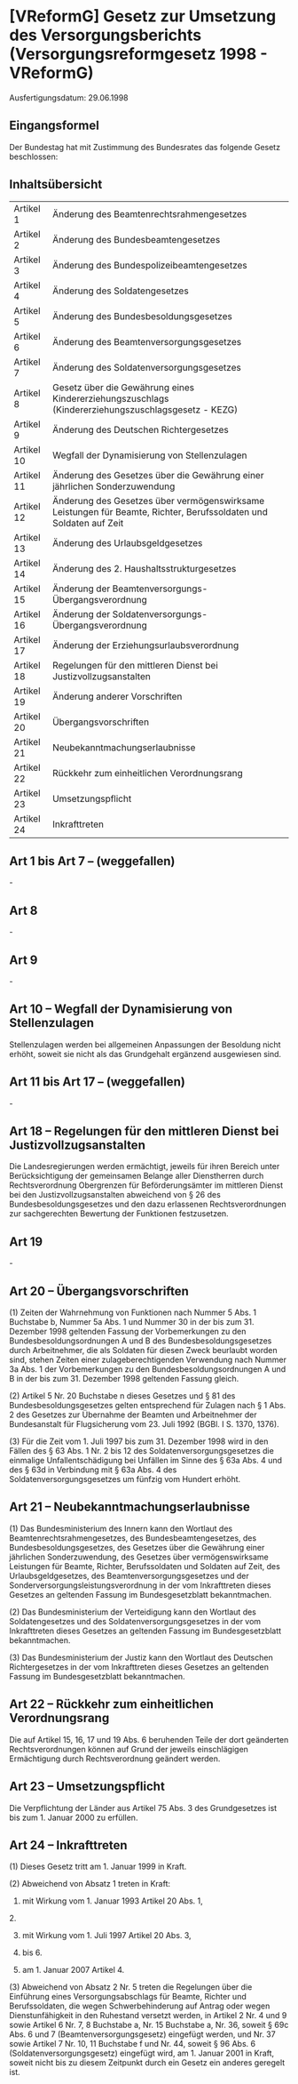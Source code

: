 # [VReformG] Gesetz zur Umsetzung des Versorgungsberichts  (Versorgungsreformgesetz 1998 - VReformG)

Ausfertigungsdatum: 29.06.1998

 

## Eingangsformel

Der Bundestag hat mit Zustimmung des Bundesrates das folgende Gesetz beschlossen:


## Inhaltsübersicht

|            |                                                                                                                   |
|:-----------|:------------------------------------------------------------------------------------------------------------------|
| Artikel 1  | Änderung des Beamtenrechtsrahmengesetzes                                                                          |
| Artikel 2  | Änderung des Bundesbeamtengesetzes                                                                                |
| Artikel 3  | Änderung des Bundespolizeibeamtengesetzes                                                                         |
| Artikel 4  | Änderung des Soldatengesetzes                                                                                     |
| Artikel 5  | Änderung des Bundesbesoldungsgesetzes                                                                             |
| Artikel 6  | Änderung des Beamtenversorgungsgesetzes                                                                           |
| Artikel 7  | Änderung des Soldatenversorgungsgesetzes                                                                          |
| Artikel 8  | Gesetz über die Gewährung eines Kindererziehungszuschlags (Kindererziehungszuschlagsgesetz - KEZG)                |
| Artikel 9  | Änderung des Deutschen Richtergesetzes                                                                            |
| Artikel 10 | Wegfall der Dynamisierung von Stellenzulagen                                                                      |
| Artikel 11 | Änderung des Gesetzes über die Gewährung einer jährlichen Sonderzuwendung                                         |
| Artikel 12 | Änderung des Gesetzes über vermögenswirksame Leistungen für Beamte, Richter, Berufssoldaten und Soldaten auf Zeit |
| Artikel 13 | Änderung des Urlaubsgeldgesetzes                                                                                  |
| Artikel 14 | Änderung des 2. Haushaltsstrukturgesetzes                                                                         |
| Artikel 15 | Änderung der Beamtenversorgungs-Übergangsverordnung                                                               |
| Artikel 16 | Änderung der Soldatenversorgungs-Übergangsverordnung                                                              |
| Artikel 17 | Änderung der Erziehungsurlaubsverordnung                                                                          |
| Artikel 18 | Regelungen für den mittleren Dienst bei Justizvollzugsanstalten                                                   |
| Artikel 19 | Änderung anderer Vorschriften                                                                                     |
| Artikel 20 | Übergangsvorschriften                                                                                             |
| Artikel 21 | Neubekanntmachungserlaubnisse                                                                                     |
| Artikel 22 | Rückkehr zum einheitlichen Verordnungsrang                                                                        |
| Artikel 23 | Umsetzungspflicht                                                                                                 |
| Artikel 24 | Inkrafttreten                                                                                                     |


## Art 1 bis Art 7 – (weggefallen)

\-


## Art 8

\-


## Art 9

\-


## Art 10 – Wegfall der Dynamisierung von Stellenzulagen

Stellenzulagen werden bei allgemeinen Anpassungen der Besoldung nicht erhöht, soweit sie nicht als das Grundgehalt ergänzend ausgewiesen sind.


## Art 11 bis Art 17 – (weggefallen)

\-


## Art 18 – Regelungen für den mittleren Dienst bei Justizvollzugsanstalten

Die Landesregierungen werden ermächtigt, jeweils für ihren Bereich unter Berücksichtigung der gemeinsamen Belange aller Dienstherren durch Rechtsverordnung Obergrenzen für Beförderungsämter im mittleren Dienst bei den Justizvollzugsanstalten abweichend von § 26 des Bundesbesoldungsgesetzes und den dazu erlassenen Rechtsverordnungen zur sachgerechten Bewertung der Funktionen festzusetzen.


## Art 19

\-


## Art 20 – Übergangsvorschriften

(1) Zeiten der Wahrnehmung von Funktionen nach Nummer 5 Abs. 1 Buchstabe b, Nummer 5a Abs. 1 und Nummer 30 in der bis zum 31. Dezember 1998 geltenden Fassung der Vorbemerkungen zu den Bundesbesoldungsordnungen A und B des Bundesbesoldungsgesetzes durch Arbeitnehmer, die als Soldaten für diesen Zweck beurlaubt worden sind, stehen Zeiten einer zulageberechtigenden Verwendung nach Nummer 3a Abs. 1 der Vorbemerkungen zu den Bundesbesoldungsordnungen A und B in der bis zum 31. Dezember 1998 geltenden Fassung gleich.

(2) Artikel 5 Nr. 20 Buchstabe n dieses Gesetzes und § 81 des Bundesbesoldungsgesetzes gelten entsprechend für Zulagen nach § 1 Abs. 2 des Gesetzes zur Übernahme der Beamten und Arbeitnehmer der Bundesanstalt für Flugsicherung vom 23. Juli 1992 (BGBl. I S. 1370, 1376).

(3) Für die Zeit vom 1. Juli 1997 bis zum 31. Dezember 1998 wird in den Fällen des § 63 Abs. 1 Nr. 2 bis 12 des Soldatenversorgungsgesetzes die einmalige Unfallentschädigung bei Unfällen im Sinne des § 63a Abs. 4 und des § 63d in Verbindung mit § 63a Abs. 4 des Soldatenversorgungsgesetzes um fünfzig vom Hundert erhöht.


## Art 21 – Neubekanntmachungserlaubnisse

(1) Das Bundesministerium des Innern kann den Wortlaut des Beamtenrechtsrahmengesetzes, des Bundesbeamtengesetzes, des Bundesbesoldungsgesetzes, des Gesetzes über die Gewährung einer jährlichen Sonderzuwendung, des Gesetzes über vermögenswirksame Leistungen für Beamte, Richter, Berufssoldaten und Soldaten auf Zeit, des Urlaubsgeldgesetzes, des Beamtenversorgungsgesetzes und der Sonderversorgungsleistungsverordnung in der vom Inkrafttreten dieses Gesetzes an geltenden Fassung im Bundesgesetzblatt bekanntmachen.

(2) Das Bundesministerium der Verteidigung kann den Wortlaut des Soldatengesetzes und des Soldatenversorgungsgesetzes in der vom Inkrafttreten dieses Gesetzes an geltenden Fassung im Bundesgesetzblatt bekanntmachen.

(3) Das Bundesministerium der Justiz kann den Wortlaut des Deutschen Richtergesetzes in der vom Inkrafttreten dieses Gesetzes an geltenden Fassung im Bundesgesetzblatt bekanntmachen.


## Art 22 – Rückkehr zum einheitlichen Verordnungsrang

Die auf Artikel 15, 16, 17 und 19 Abs. 6 beruhenden Teile der dort geänderten Rechtsverordnungen können auf Grund der jeweils einschlägigen Ermächtigung durch Rechtsverordnung geändert werden.


## Art 23 – Umsetzungspflicht

Die Verpflichtung der Länder aus Artikel 75 Abs. 3 des Grundgesetzes ist bis zum 1. Januar 2000 zu erfüllen.


## Art 24 – Inkrafttreten

(1) Dieses Gesetz tritt am 1. Januar 1999 in Kraft.

(2) Abweichend von Absatz 1 treten in Kraft:

1. mit Wirkung vom 1. Januar 1993 Artikel 20 Abs. 1,

2\.

3. mit Wirkung vom 1. Juli 1997 Artikel 20 Abs. 3,

4. bis 6.

7. am 1. Januar 2007 Artikel 4.

(3) Abweichend von Absatz 2 Nr. 5 treten die Regelungen über die Einführung eines Versorgungsabschlags für Beamte, Richter und Berufssoldaten, die wegen Schwerbehinderung auf Antrag oder wegen Dienstunfähigkeit in den Ruhestand versetzt werden, in Artikel 2 Nr. 4 und 9 sowie Artikel 6 Nr. 7, 8 Buchstabe a, Nr. 15 Buchstabe a, Nr. 36, soweit § 69c Abs. 6 und 7 (Beamtenversorgungsgesetz) eingefügt werden, und Nr. 37 sowie Artikel 7 Nr. 10, 11 Buchstabe f und Nr. 44, soweit § 96 Abs. 6 (Soldatenversorgungsgesetz) eingefügt wird, am 1. Januar 2001 in Kraft, soweit nicht bis zu diesem Zeitpunkt durch ein Gesetz ein anderes geregelt ist.
